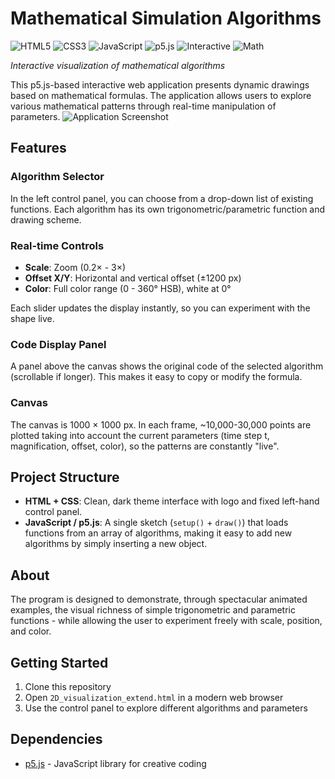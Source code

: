 # Mathematical Simulation Algorithms

![HTML5](https://img.shields.io/badge/HTML5-E34F26?style=flat&logo=html5&logoColor=white)
![CSS3](https://img.shields.io/badge/CSS3-1572B6?style=flat&logo=css3&logoColor=white)
![JavaScript](https://img.shields.io/badge/JavaScript-F7DF1E?style=flat&logo=javascript&logoColor=black)
![p5.js](https://img.shields.io/badge/p5.js-ED225D?style=flat&logo=p5dotjs&logoColor=white)
![Interactive](https://img.shields.io/badge/Interactive-Visualization-FF6B6B)
![Math](https://img.shields.io/badge/Mathematical-Algorithms-4CAF50)

*Interactive visualization of mathematical algorithms*

This p5.js-based interactive web application presents dynamic drawings based on mathematical formulas. The application allows users to explore various mathematical patterns through real-time manipulation of parameters.
![Application Screenshot](pictures/screen_math01.jpg)

## Features

### Algorithm Selector
In the left control panel, you can choose from a drop-down list of existing functions. Each algorithm has its own trigonometric/parametric function and drawing scheme.

### Real-time Controls
- **Scale**: Zoom (0.2× - 3×)
- **Offset X/Y**: Horizontal and vertical offset (±1200 px)
- **Color**: Full color range (0 - 360° HSB), white at 0°

Each slider updates the display instantly, so you can experiment with the shape live.

### Code Display Panel
A panel above the canvas shows the original code of the selected algorithm (scrollable if longer). This makes it easy to copy or modify the formula.

### Canvas
The canvas is 1000 × 1000 px. In each frame, ~10,000-30,000 points are plotted taking into account the current parameters (time step t, magnification, offset, color), so the patterns are constantly "live".

## Project Structure

- **HTML + CSS**: Clean, dark theme interface with logo and fixed left-hand control panel.
- **JavaScript / p5.js**: A single sketch (`setup()` + `draw()`) that loads functions from an array of algorithms, making it easy to add new algorithms by simply inserting a new object.

## About

The program is designed to demonstrate, through spectacular animated examples, the visual richness of simple trigonometric and parametric functions - while allowing the user to experiment freely with scale, position, and color.

## Getting Started

1. Clone this repository
2. Open `2D_visualization_extend.html` in a modern web browser
3. Use the control panel to explore different algorithms and parameters

## Dependencies

- [p5.js](https://p5js.org/) - JavaScript library for creative coding
